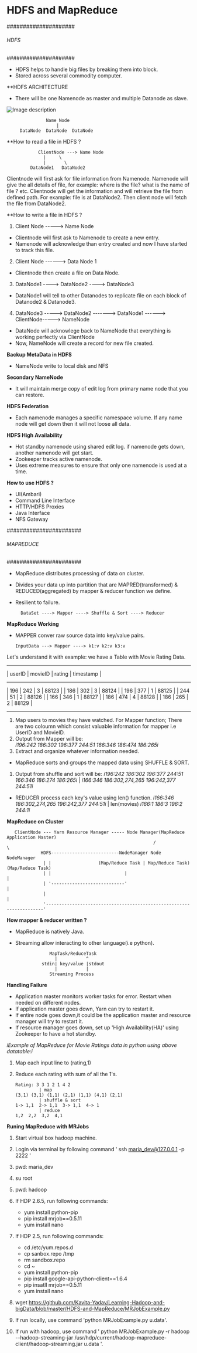 # HDFS and MapReduce

#####################
###### HDFS #########
#####################
 - HDFS helps to handle big files by breaking them into block.
 - Stored across several commodity computer.
 
 **HDFS ARCHITECTURE
 
- There will be one Namenode as master and multiple Datanode as slave.

![Image description](https://github.com/Kavita-Yadav/Learning-Hadoop-and-bigData/blob/master/HDFS-and-MapReduce/HDF_Architecture.png)

                   Name Node
                       |
         DataNode  DataNode  DataNode

**How to read a file in HDFS ?

                ClientNode ---> Name Node
                  |     \
                  |       \
             DataNode1   DataNode2

Clientnode will first ask for file information from Namenode. Namenode will give the all details of file, for example: where is the file? what is the name of file ? etc. Clientnode will get the information and will retrieve the file from defined path. For example: file is at DataNode2. Then client node will fetch the file from DataNode2.

**How to write a file in HDFS ?

1. Client Node  -----> Name Node
- Clientnode will first ask to Namenode to create a new entry.
- Namenode will acknowledge than entry created and now I have started to track this file.

2. Client Node ------> Data Node 1
- Clientnode then create a file on Data Node.

3. DataNode1 ----> DataNode2 ----> DataNode3
- DataNode1 will tell to other Datanodes to replicate file on each block of Datanode2 & Datanode3.

4. DataNode3 -----> DataNode2 -------> DataNode1 ------> ClientNode-----> NameNode
- DataNode will acknowlege back to NameNode that everything is working perfectly via ClientNode
- Now, NameNode will create a record for new file created.

**Backup MetaData in HDFS**
- NameNode write to local disk and NFS

**Secondary NameNode**
- It will maintain merge copy of edit log from primary name node that you can restore.

**HDFS Federation**
- Each namenode manages a specific namespace volume. If any name node will get down then it will not loose all data.

**HDFS High Availability**
- Hot standby namenode using shared edit log. if namenode gets down, another namenode will get start.
- Zookeeper tracks active namenode.
- Uses extreme measures to ensure that only one namenode is used at a time.

**How to use HDFS ?**
- UI(Ambari)
- Command Line Interface
- HTTP/HDFS Proxies
- Java Interface
- NFS Gateway


#######################
###### MAPREDUCE ######
#######################
- MapReduce distributes processing of data on cluster.
- Divides your data up into partition that are MAPRED(transformed) & REDUCED(aggregated) by mapper & reducer function we define.
- Resilient to failure.

        DataSet ----> Mapper ----> Shuffle & Sort ----> Reducer

**MapReduce Working**
- MAPPER conver raw source data into key/value pairs.

      InputData ---> Mapper ----> k1:v k2:v k3:v
      
Let's understand it with example:
we have a Table with Movie Rating Data.
 _______________________________________
| userID | movieID | rating | timestamp |
 _______________________________________
| 196    | 242     | 3      | 88123     |
| 186    | 302     | 3      | 88124     |
| 196    | 377     | 1      | 88125     |
| 244    | 51      | 2      | 88126     |
| 166    | 346     | 1      | 88127     |
| 186    | 474     | 4      | 88128     |
| 186    | 265     | 2      | 88129     |
 _______________________________________
 
1. Map users to movies they have watched. For Mapper function; There are two coloumn which consist valuable information for mapper i.e UserID and MovieID.
2. Output from Mapper will be:      
             _i196:242  186:302  196:377  244:51  166:346  186:474  186:265i_
3. Extract and organize whatever information needed.

- MapReduce sorts and groups the mapped data using SHUFFLE & SORT.

1. Output from shuffle and sort will be:
            _i196:242  186:302  196:377  244:51  166:346  186:274  186:265i_
                                          |
            _i166:346  186:302,274,265  196:242,377  244:51i_
- REDUCER process each key's value using len() function.
           _i166:346  186:302,274,265  196:242,377  244:51i_
                                 | len(movies)
                   _i166:1   186:3   196:2  244:1i_
                   
**MapReduce on Cluster**
              
       ClientNode --- Yarn Resource Manager ----- Node Manager(MapReduce Application Master)
                                                            /                        \
                 HDFS--------------------------NodeManager Node                    NodeManager
                  | |                  (Map/Reduce Task | Map/Reduce Task)       (Map/Reduce Task)
                  | |                            |                                      |
                  | '----------------------------'                                      |
                  |                                                                     |
                  '---------------------------------------------------------------------'
                  
**How mapper & reducer written ?**
- MapReduce is natively Java.
- Streaming allow interacting to other language(i.e python).

                   MapTask/ReduceTask
                     |           ^
                stdin| key/value |stdout
                     |           |
                   Streaming Process
                 
**Handling Failure**
- Application master monitors worker tasks for error. Restart when needed on different nodes.
- If application master goes down, Yarn can try to restart it.
- If entire node goes down,it could be the application master and resource manager will try to restart it.
- If resource manager goes down, set up 'High Availability(HA)' using Zookeeper to have a hot standby.

_iExample of MapReduce for Movie Ratings data in python using above datatable:i_

1. Map each input line to (rating,1)
2. Reduce each rating with sum of all the 1's.

       Rating: 3 3 1 2 1 4 2
                | map
       (3,1) (3,1) (1,1) (2,1) (1,1) (4,1) (2,1)
                | shuffle & sort
       1-> 1,1  2-> 1,1  3-> 1,1  4-> 1
                | reduce
       1,2  2,2  3,2  4,1

 
 **Runing MapReduce with MRJobs**
 1. Start virtual box hadoop machine.
 2. Login via terminal by following command ' ssh maria_dev@127.0.0.1 -p 2222 '
 3. pwd: maria_dev
 4. su root
 5. pwd: hadoop
 6. If HDP 2.6.5, run following commands:
    - yum install python-pip
    - pip install mrjob==0.5.11
    - yum install nano

 7. If HDP 2.5, run following commands:
    - cd /etc/yum.repos.d
    - cp sanbox.repo /tmp
    - rm sandbox.repo
    - cd ~
    - yum install python-pip
    - pip install google-api-python-client==1.6.4
    - pip insatll mrjob==0.5.11
    - yum install nano
 8. wget https://github.com/Kavita-Yadav/Learning-Hadoop-and-bigData/blob/master/HDFS-and-MapReduce/MRJobExample.py
 9. If run locally, use command 'python MRJobExample.py u.data'.
10. If run with hadoop, use command ' python MRJobExample.py -r hadoop --hadoop-streaming-jar 
     /usr/hdp/current/hadoop-mapreduce-client/hadoop-streaming.jar u.data '.
